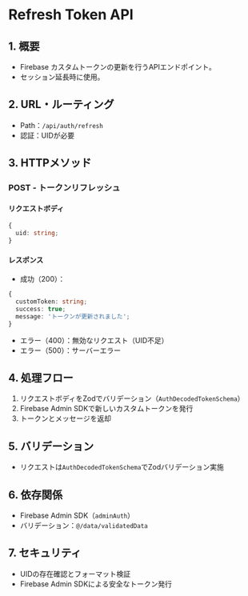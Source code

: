 # Refresh Token API

## 1. 概要

- Firebase カスタムトークンの更新を行うAPIエンドポイント。
- セッション延長時に使用。

## 2. URL・ルーティング

- Path：`/api/auth/refresh`
- 認証：UIDが必要

## 3. HTTPメソッド

### POST - トークンリフレッシュ

#### リクエストボディ
```typescript
{
  uid: string;
}
```

#### レスポンス
- 成功（200）：
```typescript
{
  customToken: string;
  success: true;
  message: 'トークンが更新されました';
}
```
- エラー（400）：無効なリクエスト（UID不足）
- エラー（500）：サーバーエラー

## 4. 処理フロー

1. リクエストボディをZodでバリデーション（`AuthDecodedTokenSchema`）
2. Firebase Admin SDKで新しいカスタムトークンを発行
3. トークンとメッセージを返却

## 5. バリデーション

- リクエストは`AuthDecodedTokenSchema`でZodバリデーション実施

## 6. 依存関係

- Firebase Admin SDK（`adminAuth`）
- バリデーション：`@/data/validatedData`

## 7. セキュリティ

- UIDの存在確認とフォーマット検証
- Firebase Admin SDKによる安全なトークン発行